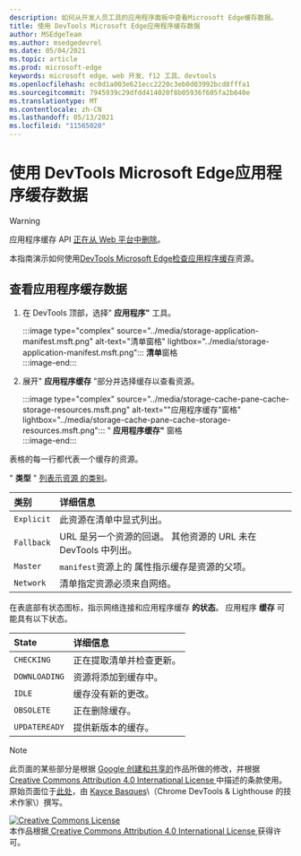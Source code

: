 ```yaml
---
description: 如何从开发人员工具的应用程序面板中查看Microsoft Edge缓存数据。
title: 使用 DevTools Microsoft Edge应用程序缓存数据
author: MSEdgeTeam
ms.author: msedgedevrel
ms.date: 05/04/2021
ms.topic: article
ms.prod: microsoft-edge
keywords: microsoft edge、web 开发、f12 工具、devtools
ms.openlocfilehash: ec0d1a003e621ecc2220c3eb0d03992bcd8fffa1
ms.sourcegitcommit: 7945939c29dfdd414020f8b05936f605fa2b640e
ms.translationtype: MT
ms.contentlocale: zh-CN
ms.lasthandoff: 05/13/2021
ms.locfileid: "11565020"
---
```

<!-- Copyright Kayce Basques 

   Licensed under the Apache License, Version 2.0 (the "License");
   you may not use this file except in compliance with the License.
   You may obtain a copy of the License at

       https://www.apache.org/licenses/LICENSE-2.0

   Unless required by applicable law or agreed to in writing, software
   distributed under the License is distributed on an "AS IS" BASIS,
   WITHOUT WARRANTIES OR CONDITIONS OF ANY KIND, either express or implied.
   See the License for the specific language governing permissions and
   limitations under the License.  -->  
# <a name="view-application-cache-data-with-microsoft-edge-devtools"></a>使用 DevTools Microsoft Edge应用程序缓存数据  

> [!WARNING]
> 应用程序缓存 API [正在从 Web 平台中删除][HTMLStandardOfflineWebApplications]。  

<!--todo: Replace [HTMLStandardOfflineWebApplications] with [WebDevAppcacheRemoval].  -->  

本指南演示如何使用[DevTools Microsoft Edge检查][MicrosoftEdgeDevTools][应用程序缓存][MDNWebAPIsWindowApplicationCache]资源。  

## <a name="view-application-cache-data"></a>查看应用程序缓存数据  

1.  在 DevTools 顶部，选择" **应用程序"** 工具。  
    
    :::image type="complex" source="../media/storage-application-manifest.msft.png" alt-text="清单窗格" lightbox="../media/storage-application-manifest.msft.png":::
       **清单**窗格  
    :::image-end:::  

1.  展开" **应用程序缓存** "部分并选择缓存以查看资源。  
    
    :::image type="complex" source="../media/storage-cache-pane-cache-storage-resources.msft.png" alt-text=""应用程序缓存"窗格" lightbox="../media/storage-cache-pane-cache-storage-resources.msft.png":::
       " **应用程序缓存"** 窗格  
    :::image-end:::  

表格的每一行都代表一个缓存的资源。  

" **类型** " [列表示资源 的类别][MDNHTMLResourcesInAnApplicationCache]。  

| 类别 | 详细信息 |  
|:--- |:--- |  
| `Explicit` | 此资源在清单中显式列出。 |  
| `Fallback` | URL 是另一个资源的回退。  其他资源的 URL 未在 DevTools 中列出。 |  
| `Master` | `manifest`资源上的 属性指示缓存是资源的父项。 |  
| `Network` | 清单指定资源必须来自网络。 |  

<!--todo:  replace "Master" phrasing if possible.  -->  

在表底部有状态图标，指示网络连接和应用程序缓存 **的状态**。  应用程序 **缓存** 可能具有以下状态。  

| State | 详细信息 |  
|:--- |:--- |  
| `CHECKING` | 正在提取清单并检查更新。 |  
| `DOWNLOADING` | 资源将添加到缓存中。 |  
| `IDLE` | 缓存没有新的更改。 |  
| `OBSOLETE` | 正在删除缓存。 |  
| `UPDATEREADY` |  提供新版本的缓存。 |  

<!-- links -->  

[MicrosoftEdgeDevTools]: ../../devtools-guide-chromium/index.md "Microsoft Edge (Chromium) 开发人员工具 | Microsoft Docs"  

[HTMLStandardOfflineWebApplications]: https://html.spec.whatwg.org/multipage/offline.html#offline "脱机 Web 应用程序 - HTML Standard"  

[MDNHTMLResourcesInAnApplicationCache]: https://developer.mozilla.org/docs/Web/HTML/Using_the_application_cache#Resources_in_an_application_cache "应用程序缓存缓存中的|MDN"  
[MDNWebAPIsWindowApplicationCache]: https://developer.mozilla.org/docs/Web/API/Window/applicationCache "Window.applicationCache - Web API |MDN"  

[WebDevAppcacheRemoval]: https://web.dev/appcache-removal "准备 AppCache 删除|web.dev"  

> [!NOTE]
> 此页面的某些部分是根据 [Google 创建和共享的][GoogleSitePolicies]作品所做的修改，并根据[ Creative Commons Attribution 4.0 International License ][CCA4IL]中描述的条款使用。  
> 原始页面位于[此处](https://developers.google.com/web/tools/chrome-devtools/storage/applicationcache)，由 [Kayce Basques][KayceBasques]\（Chrome DevTools \& Lighthouse 的技术作家\）撰写。  

[![Creative Commons License][CCby4Image]][CCA4IL]  
本作品根据[ Creative Commons Attribution 4.0 International License ][CCA4IL]获得许可。  

[CCA4IL]: https://creativecommons.org/licenses/by/4.0  
[CCby4Image]: https://i.creativecommons.org/l/by/4.0/88x31.png  
[GoogleSitePolicies]: https://developers.google.com/terms/site-policies  
[KayceBasques]: https://developers.google.com/web/resources/contributors#kayce-basques  
